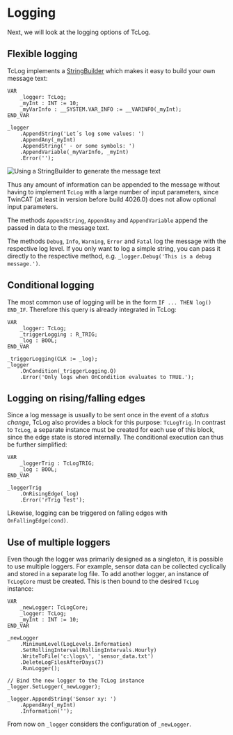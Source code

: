 # Logging
Next, we will look at the logging options of TcLog.

## Flexible logging
TcLog implements a [StringBuilder](https://www.plccoder.com/fluent-code/) which makes it easy to build your own message text: 

```
VAR
    _logger: TcLog;
	_myInt : INT := 10;
	_myVarInfo : __SYSTEM.VAR_INFO := __VARINFO(_myInt);
END_VAR

_logger
	.AppendString('Let´s log some values: ')
	.AppendAny(_myInt)
	.AppendString(' - or some symbols: ')
	.AppendVariable(_myVarInfo, _myInt)
	.Error('');	
```
![Using a StringBuilder to generate the message text](https://benediktgeisler.de/StringBuilder_in_message_text.png "Using a StringBuilder to generate the message text")

Thus any amount of information can be appended to the message without having to implement `TcLog` with a large number of input parameters, since TwinCAT (at least in version before build 4026.0) does not allow optional input parameters. 

The methods `AppendString`, `AppendAny` and `AppendVariable` append the passed in data to the message text. 

The methods `Debug`, `Info`, `Warning`, `Error` and `Fatal` log the message with the respective log level. If you only want to log a simple string, you can pass it directly to the respective method, e.g. `_logger.Debug('This is a debug message.')`.

## Conditional logging
The most common use of logging will be in the form `IF ... THEN log() END_IF`. Therefore this query is already integrated in TcLog:

```
VAR
    _logger: TcLog;
	_triggerLogging : R_TRIG;
	_log : BOOL;
END_VAR

_triggerLogging(CLK := _log);
_logger
	.OnCondition(_triggerLogging.Q)
	.Error('Only logs when OnCondition evaluates to TRUE.');	
```

## Logging on rising/falling edges
Since a log message is usually to be sent once in the event of a *status change*, TcLog also provides a block for this purpose: `TcLogTrig`. In contrast to `TcLog`, a separate instance must be created for each use of this block, since the edge state is stored internally. The conditional execution can thus be further simplified:

```
VAR
	_loggerTrig : TcLogTRIG;
    _log : BOOL;
END_VAR

_loggerTrig
	.OnRisingEdge(_log)
	.Error('rTrig Test');
```

Likewise, logging can be triggered on falling edges with `OnFallingEdge(cond)`. 

## Use of multiple loggers
Even though the logger was primarily designed as a singleton, it is possible to use multiple loggers. For example, sensor data can be collected cyclically and stored in a separate log file. To add another logger, an instance of `TcLogCore` must be created. This is then bound to the desired `TcLog` instance:

```
VAR
	_newLogger: TcLogCore;
	_logger: TcLog;
	_myInt : INT := 10;
END_VAR

_newLogger
	.MinimumLevel(LogLevels.Information)
	.SetRollingInterval(RollingIntervals.Hourly)
	.WriteToFile('c:\logs\', 'sensor_data.txt')
	.DeleteLogFilesAfterDays(7)
	.RunLogger();
	
// Bind the new logger to the TcLog instance
_logger.SetLogger(_newLogger);

_logger.AppendString('Sensor xy: ')
	.AppendAny(_myInt)
	.Information('');	
```

From now on `_logger` considers the configuration of `_newLogger`.